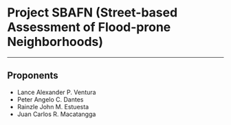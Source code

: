 # Project SBAFN (Street-based Assessment of Flood-prone Neighborhoods)
___
## Proponents
* Lance Alexander P. Ventura
* Peter Angelo C. Dantes
* Rainzle John M. Estuesta
* Juan Carlos R. Macatangga